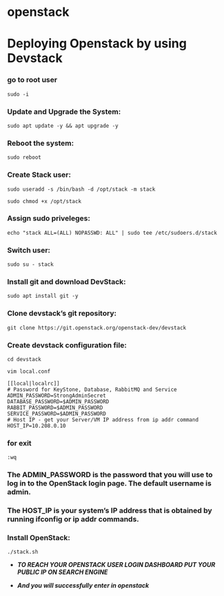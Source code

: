 # openstack
# Deploying Openstack by using Devstack
### go to root user
```
sudo -i
```


### Update and Upgrade the System:
```
sudo apt update -y && apt upgrade -y
```
### Reboot the system:
```
sudo reboot
```
### Create Stack user:
```
sudo useradd -s /bin/bash -d /opt/stack -m stack
```
```
sudo chmod +x /opt/stack
```
### Assign sudo priveleges:
```
echo "stack ALL=(ALL) NOPASSWD: ALL" | sudo tee /etc/sudoers.d/stack
```
### Switch user:
```
sudo su - stack
```
### Install git and download DevStack:
```
sudo apt install git -y
```
### Clone devstack’s git repository:
```
git clone https://git.openstack.org/openstack-dev/devstack
```
### Create devstack configuration file:
```
cd devstack
```
```
vim local.conf
```

```
[[local|localrc]]
# Password for KeyStone, Database, RabbitMQ and Service
ADMIN_PASSWORD=StrongAdminSecret
DATABASE_PASSWORD=$ADMIN_PASSWORD
RABBIT_PASSWORD=$ADMIN_PASSWORD
SERVICE_PASSWORD=$ADMIN_PASSWORD
# Host IP - get your Server/VM IP address from ip addr command
HOST_IP=10.208.0.10
```
### for exit
```
:wq
```
### The ADMIN_PASSWORD is the password that you will use to log in to the OpenStack login page. The default username is admin.
### The HOST_IP is your system’s IP address that is obtained by running ifconfig or ip addr commands.
### Install OpenStack:
```
./stack.sh

```
- ***TO REACH YOUR OPENSTACK USER LOGIN DASHBOARD PUT YOUR  PUBLIC IP ON SEARCH ENGINE***

- ***And you will successfully enter in openstack***
  
